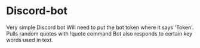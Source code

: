 # Discord-bot
Very simple Discord bot
Will need to put the bot token where it says 'Token'.
Pulls random quotes with !quote command 
Bot also responds to certain key words used in text.
